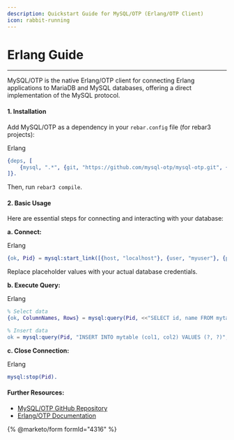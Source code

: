 ```yaml
---
description: Quickstart Guide for MySQL/OTP (Erlang/OTP Client)
icon: rabbit-running
---
```


# Erlang Guide

***

MySQL/OTP is the native Erlang/OTP client for connecting Erlang applications to MariaDB and MySQL databases, offering a direct implementation of the MySQL protocol.

#### 1. Installation

Add MySQL/OTP as a dependency in your `rebar.config` file (for rebar3 projects):

Erlang

```erlang
{deps, [
    {mysql, ".*", {git, "https://github.com/mysql-otp/mysql-otp.git", {tag, "2.0.0"}}} % Use the latest stable tag
]}.
```

Then, run `rebar3 compile`.

#### 2. Basic Usage

Here are essential steps for connecting and interacting with your database:

**a. Connect:**

Erlang

```erlang
{ok, Pid} = mysql:start_link([{host, "localhost"}, {user, "myuser"}, {password, "mypass"}, {database, "mydb"}]).
```

Replace placeholder values with your actual database credentials.

**b. Execute Query:**

Erlang

```erlang
% Select data
{ok, ColumnNames, Rows} = mysql:query(Pid, <<"SELECT id, name FROM mytable WHERE status = ?">>, [<<"active">>]).

% Insert data
ok = mysql:query(Pid, "INSERT INTO mytable (col1, col2) VALUES (?, ?)", [<<"value1">>, 123]).
```

**c. Close Connection:**

Erlang

```erlang
mysql:stop(Pid).
```

#### Further Resources:

* [MySQL/OTP GitHub Repository](https://github.com/mysql-otp/mysql-otp)
* [Erlang/OTP Documentation](https://www.google.com/search?q=http://erlang.org/doc/man/mysql.html\&authuser=1)

{% @marketo/form formId="4316" %}
